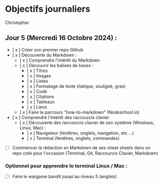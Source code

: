 # Objectifs journaliers

Christopher

## Jour 5 (Mercredi 16 Octobre 2024) :

- [ x ] Créer son premier repo Github
- [ x ] Découverte du Markdown :
  - [ x ] Comprendre l'intérêt du Markdown
  - [ x ] Découvrir les balises de bases :
    - [ x ] Titres
    - [ x ] Images
    - [ x ] Listes
    - [ x ] Formatage de texte (italique, souligné, gras)
    - [ x ] Code
    - [ x ] Citations
    - [ x ] Tableaux
    - [ x ] Liens
  - [ x ] Faire le parcours "how-to-markdown" (Nodeschool.io)
- [ x ] Comprendre l'intérêt des raccourcis clavier
  - [ x ] Découverte des raccourcis clavier de son système (Windows, Linux, Mac) :
    - [ x ] Navigateur (fenêtres, onglets, navigation, etc …)
    - [ x ] Terminal (fenêtres, onglets, commandes)
- [ ] Commencer la rédaction en Markdown de ses cheat sheets dans un repo créé pour l'occasion (Terminal, Git, Raccourcis Clavier, Markdown)

### Optionnel pour apprendre le terminal Linux / Mac :

- [ ] Faire le wargame bandit jusqu'au niveau 5 (anglais)
